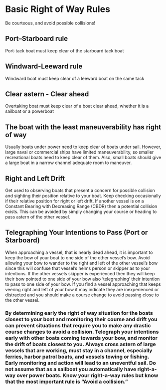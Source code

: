 # Basic Right of Way Rules

Be courteous, and avoid possible collisions!

## Port–Starboard rule

Port-tack boat must keep clear of the starboard tack boat

## Windward-Leeward rule

Windward boat must keep clear of a leeward boat on the same tack

## Clear astern - Clear ahead

Overtaking boat must keep clear of a boat clear ahead, whether it is a sailboat or a powerboat

## The boat with the least maneuverability has right of way

Usually boats under power need to keep clear of boats under sail. However, large naval or commercial ships have limited maneuverability, so smaller recreational boats need to keep clear of them. Also, small boats should give a large boat in a narrow channel adequate room to maneuver.

## Right and Left Drift

Get used to observing boats that present a concern for possible collision and sighting their position relative to your boat. Keep checking occasionally if their relative position for right or left drift. If another vessel is on a Constant Bearing with Decreasing Range (CBDR) then a potential collision exists. This can be avoided by simply changing your course or heading to pass astern of the other vessel.

## Telegraphing Your Intentions to Pass (Port or Starboard)

When approaching a vessel, that is nearly dead ahead, it is important to keep the bow of your boat to one side of the other vessel’s bow. Avoid allowing your bow to wander to the right and left of the other vessel’s bow since this will confuse that vessel’s helms person or skipper as to your intentions. If the other vessels skipper is experienced then they will keep their bow pointed to one side of your bow also ‘telegraphing’ their intention to pass to one side of your bow. If you find a vessel approaching that keeps veering right and left of your bow it may indicate they are inexperienced or distracted and you should make a course change to avoid passing close to the other vessel.

### By determining early the right of way situation for the boats closest to your boat and monitoring their course and drift you can prevent situations that require you to make any drastic course changes to avoid a collision. Telegraph your intentions early with other boats coming towards your bow, and monitor the drift of boats closest to you. Always cross astern of large vessels that are working, must stay in a channel, especially ferries, harbor patrol boats, and vessels towing or fishing. Early monitoring and action will lead to an uneventful sail. Do not assume that as a sailboat you automatically have right-a-way over power boats. Know your right-a-way rules but know that the most important rule is “Avoid a collision.”

